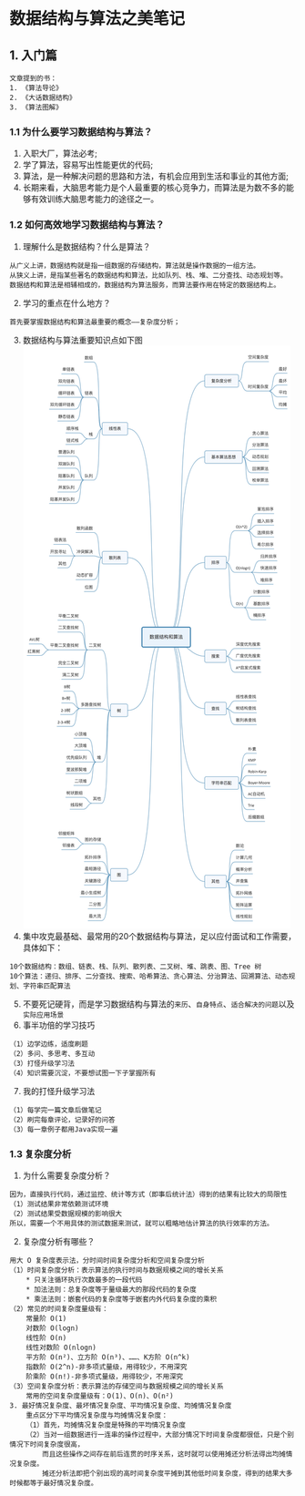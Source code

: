 # 数据结构与算法之美笔记
## 1. 入门篇
```
文章提到的书：
1. 《算法导论》
2. 《大话数据结构》
3. 《算法图解》
```
### 1.1 为什么要学习数据结构与算法？<br>
1. 入职大厂，算法必考;
2. 学了算法，容易写出性能更优的代码;
3. 算法，是一种解决问题的思路和方法，有机会应用到生活和事业的其他方面;
4. 长期来看，大脑思考能力是个人最重要的核心竞争力，而算法是为数不多的能够有效训练大脑思考能力的途径之一。
### 1.2 如何高效地学习数据结构与算法？
1. 理解什么是数据结构？什么是算法？
```
从广义上讲，数据结构就是指一组数据的存储结构，算法就是操作数据的一组方法。
从狭义上讲，是指某些著名的数据结构和算法，比如队列、栈、堆、二分查找、动态规划等。
数据结构和算法是相辅相成的，数据结构为算法服务，而算法要作用在特定的数据结构上。
```
2. 学习的重点在什么地方？
```
首先要掌握数据结构和算法最重要的概念——复杂度分析；
```
3. 数据结构与算法重要知识点如下图
![算法知识点](images/数据结构与算法知识点.jpg)
4. 集中攻克最基础、最常用的20个数据结构与算法，足以应付面试和工作需要，具体如下：
```
10个数据结构：数组、链表、栈、队列、散列表、二叉树、堆、跳表、图、Tree 树
10个算法：递归、排序、二分查找、搜索、哈希算法、贪心算法、分治算法、回溯算法、动态规划、字符串匹配算法
```
5. 不要死记硬背，而是学习数据结构与算法的`来历`、`自身特点`、`适合解决的问题`以及`实际应用场景`
6. 事半功倍的学习技巧
```
（1）边学边练，适度刷题
（2）多问、多思考、多互动
（3）打怪升级学习法
（4）知识需要沉淀，不要想试图一下子掌握所有
```
7. 我的打怪升级学习法
```
（1）每学完一篇文章后做笔记
（2）刷完每章评论，记录好的问答
（3）每一章例子都用Java实现一遍
```
### 1.3 复杂度分析
1. 为什么需要复杂度分析？
```
因为，直接执行代码，通过监控、统计等方式（即事后统计法）得到的结果有比较大的局限性
（1）测试结果非常依赖测试环境
（2）测试结果受数据规模的影响很大
所以，需要一个不用具体的测试数据来测试，就可以粗略地估计算法的执行效率的方法。
```
2. 复杂度分析有哪些？
```
用大 O 复杂度表示法，分时间时间复杂度分析和空间复杂度分析
（1）时间复杂度分析：表示算法的执行时间与数据规模之间的增长关系
    * 只关注循环执行次数最多的一段代码
    * 加法法则：总复杂度等于量级最大的那段代码的复杂度
    * 乘法法则：嵌套代码的复杂度等于嵌套内外代码复杂度的乘积
（2）常见的时间复杂度量级有：
    常量阶 O(1)
    对数阶 O(logn)    
    线性阶 O(n)
    线性对数阶 O(nlogn)
    平方阶 O(n²)、立方阶 O(n³)、……、K方阶 O(n^k)
    指数阶 O(2^n)-非多项式量级，用得较少，不用深究
    阶乘阶 O(n!)-非多项式量级，用得较少，不用深究
（3）空间复杂度分析：表示算法的存储空间与数据规模之间的增长关系
    常用的空间复杂度量级有：O(1)、O(n)、O(n²)
3. 最好情况复杂度、最坏情况复杂度、平均情况复杂度、均摊情况复杂度
    重点区分下平均情况复杂度与均摊情况复杂度：
    （1）首先，均摊情况复杂度是特殊的平均情况复杂度
    （2）当对一组数据进行一连串的操作过程中，大部分情况下时间复杂度都很低，只是个别情况下时间复杂度很高，
        而且这些操作之间存在前后连贯的时序关系，这时就可以使用摊还分析法得出均摊情况复杂度。
        摊还分析法即把个别出现的高时间复杂度平摊到其他低时间复杂度，得到的结果大多时候都等于最好情况复杂度。
```